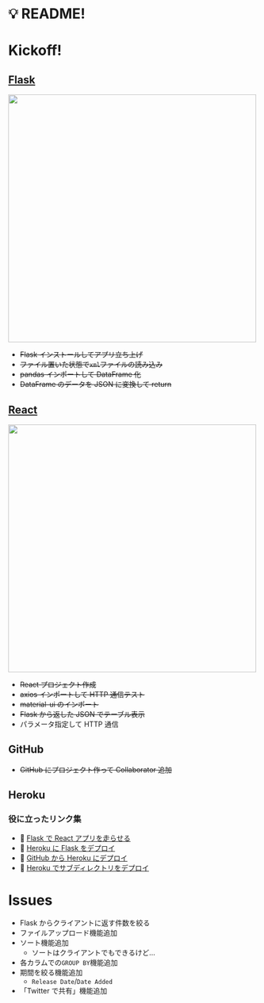 # :bulb: README!

# Kickoff!

## [Flask](https://a2c.bitbucket.io/flask/)

<img src="https://a2c.bitbucket.io/flask/_images/logo-full.png" width="500px">

- ~~Flask インストールしてアプリ立ち上げ~~
- ~~ファイル置いた状態で`xml`ファイルの読み込み~~
- ~~pandas インポートして DataFrame 化~~
- ~~DataFrame のデータを JSON に変換して return~~

## [React](https://ja.reactjs.org/)

<img src="https://dwglogo.com/wp-content/uploads/2017/09/React_logo.png" width="500px">

- ~~React プロジェクト作成~~
- ~~axios インポートして HTTP 通信テスト~~
- ~~material-ui のインポート~~
- ~~Flask から返した JSON でテーブル表示~~
- パラメータ指定して HTTP 通信

## GitHub

- ~~GitHub にプロジェクト作って Collaborator 追加~~

## Heroku

### 役に立ったリンク集

- :link: [Flask で React アプリを走らせる](https://qiita.com/sand/items/49af68f1af296724e9b8)
- :link: [Heroku に Flask をデプロイ](https://tanuhack.com/deploy-flask-heroku/)
- :link: [GitHub から Heroku にデプロイ](https://qiita.com/sho7650/items/ebd87c5dc2c4c7abb8f0)
- :link: [Heroku でサブディレクトリをデプロイ](https://qrunch.net/@yumechi/entries/8d7uwLWuOFtA09sn)

# Issues

- Flask からクライアントに返す件数を絞る
- ファイルアップロード機能追加
- ソート機能追加
  - ソートはクライアントでもできるけど…
- 各カラムでの`GROUP BY`機能追加
- 期間を絞る機能追加
  - `Release Date`/`Date Added`
- 「Twitter で共有」機能追加
